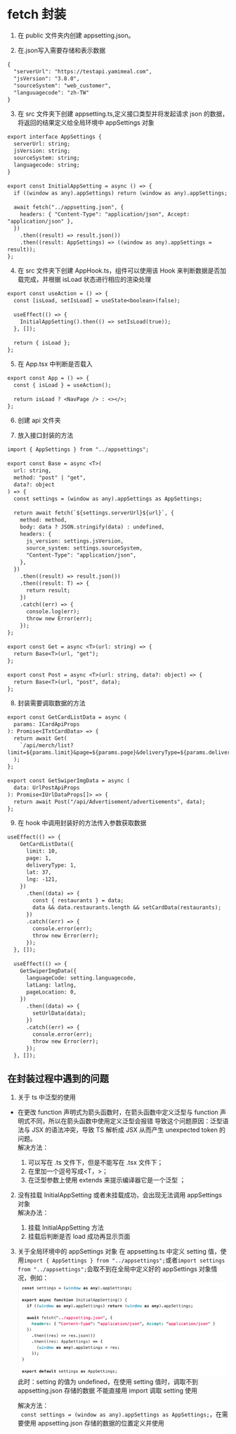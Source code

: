 # fetch 封装

1. 在 public 文件夹内创建 appsetting.json。

2. 在.json写入需要存储和表示数据

```
{
  "serverUrl": "https://testapi.yamimeal.com",
  "jsVersion": "3.8.0",
  "sourceSystem": "web_customer",
  "languuagecode": "zh-TW"
}
```

3. 在 src 文件夹下创建 appsetting.ts,定义接口类型并将发起请求 json 的数据，将返回的结果定义给全局环境中 appSettings 对象

```
export interface AppSettings {
  serverUrl: string;
  jsVersion: string;
  sourceSystem: string;
  languagecode: string;
}

export const InitialAppSetting = async () => {
  if ((window as any).appSettings) return (window as any).appSettings;

  await fetch("../appsetting.json", {
    headers: { "Content-Type": "application/json", Accept: "application/json" },
  })
    .then((result) => result.json())
    .then((result: AppSettings) => ((window as any).appSettings = result));
};

```

4. 在 src 文件夹下创建 AppHook.ts，组件可以使用该 Hook 来判断数据是否加载完成，并根据 isLoad 状态进行相应的渲染处理

```
export const useAction = () => {
  const [isLoad, setIsLoad] = useState<boolean>(false);

  useEffect(() => {
    InitialAppSetting().then(() => setIsLoad(true));
  }, []);

  return { isLoad };
};

```

5. 在 App.tsx 中判断是否载入

```
export const App = () => {
  const { isLoad } = useAction();

  return isLoad ? <NavPage /> : <></>;
};

```

6. 创建 api 文件夹

7. 放入接口封装的方法

```
import { AppSettings } from "../appsettings";

export const Base = async <T>(
  url: string,
  method: "post" | "get",
  data?: object
) => {
  const settings = (window as any).appSettings as AppSettings;

  return await fetch(`${settings.serverUrl}${url}`, {
    method: method,
    body: data ? JSON.stringify(data) : undefined,
    headers: {
      js_version: settings.jsVersion,
      source_system: settings.sourceSystem,
      "Content-Type": "application/json",
    },
  })
    .then((result) => result.json())
    .then((result: T) => {
      return result;
    })
    .catch((err) => {
      console.log(err);
      throw new Error(err);
    });
};

export const Get = async <T>(url: string) => {
  return Base<T>(url, "get");
};

export const Post = async <T>(url: string, data?: object) => {
  return Base<T>(url, "post", data);
};
```

8. 封装需要调取数据的方法

```
export const GetCardListData = async (
  params: ICardApiProps
): Promise<ITxtCardData> => {
  return await Get(
    `/api/merch/list?limit=${params.limit}&page=${params.page}&deliveryType=${params.deliveryType}&lat=${params.lat}&lng=${params.lng}`
  );
};

export const GetSwiperImgData = async (
  data: UrlPostApiProps
): Promise<IUrlDataProps[]> => {
  return await Post("/api/Advertisement/advertisements", data);
};

```

9. 在 hook 中调用封装好的方法传入参数获取数据

```
useEffect(() => {
    GetCardListData({
      limit: 10,
      page: 1,
      deliveryType: 1,
      lat: 37,
      lng: -121,
    })
      .then((data) => {
        const { restaurants } = data;
        data && data.restaurants.length && setCardData(restaurants);
      })
      .catch((err) => {
        console.error(err);
        throw new Error(err);
      });
  }, []);

  useEffect(() => {
    GetSwiperImgData({
      languageCode: setting.languagecode,
      latLang: latlng,
      pageLocation: 0,
    })
      .then((data) => {
        setUrlData(data);
      })
      .catch((err) => {
        console.error(err);
        throw new Error(err);
      });
  }, []);
```

## 在封装过程中遇到的问题

1. 关于 ts 中<T>泛型的使用

-   在更改 function 声明式为箭头函数时，在箭头函数中定义泛型与 function 声明式不同，所以在箭头函数中使用<T>定义泛型会报错
    导致这个问题原因：泛型语法与 JSX 的语法冲突，导致 TS 解析成 JSX 从而产生 unexpected token 的问题。  
    解决方法：
    1. <T>可以写在 .ts 文件下，但是不能写在 .tsx 文件下；
    2. 在<T>里加一个逗号写成<T，>；
    3. 在泛型参数上使用 extends 来提示编译器它是一个泛型 <T extends unknown>；

2. 没有挂载 InitialAppSetting 或者未挂载成功，会出现无法调用 appSettings 对象  
   解决办法：

    1. 挂载 InitialAppSetting 方法
    2. 挂载后判断是否 load 成功再显示页面

3. 关于全局环境中的 appSettings 对象
   在 appsetting.ts 中定义 setting 值，使用`import { AppSettings } from "../appsettings";`或者`import settings from "../appsettings";`会取不到在全局中定义好的 appSettings 对象情况，例如：
   ![Alt text](image-15.png)
   此时：setting 的值为 undefined，在使用 setting 值时，调取不到 appsetting.json 存储的数据
   不能直接用 import 调取 setting 使用

    解决方法：  
     ` const settings = (window as any).appSettings as AppSettings;`，在需要使用 appsetting.json 存储的数据的位置定义并使用
